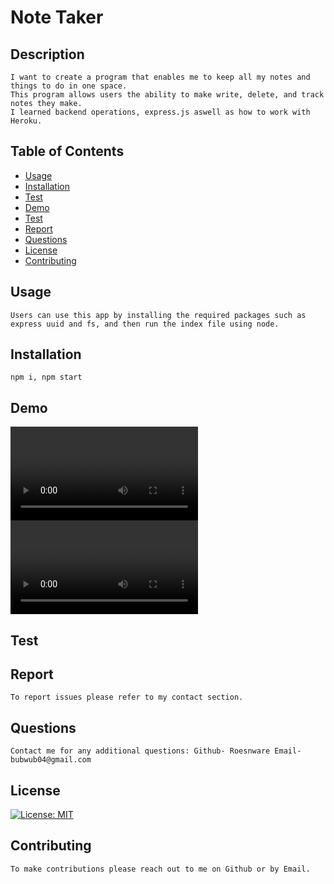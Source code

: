 # Note Taker
## Description
    
    I want to create a program that enables me to keep all my notes and things to do in one space.
    This program allows users the ability to make write, delete, and track notes they make.
    I learned backend operations, express.js aswell as how to work with Heroku.

## Table of Contents

- [Usage](#usage)
- [Installation](#installation)
- [Test](#test)
- [Demo](#demo)
- [Test](#test)
- [Report](#report)
- [Questions](#questions)
- [License](#license)
- [Contributing](#contributing)

## Usage
    
    Users can use this app by installing the required packages such as express uuid and fs, and then run the index file using node.

## Installation
    
    npm i, npm start

## Demo 

![demo1](funcitonalitydemo.mp4)
![demo2](testdemo.mp4)

## Test

## Report

    To report issues please refer to my contact section.

## Questions

    Contact me for any additional questions: Github- Roesnware Email- bubwub04@gmail.com
    
## License

[![License: MIT](https://img.shields.io/badge/License-MIT-yellow.svg)](https://opensource.org/licenses/MIT)
    
## Contributing
    
    To make contributions please reach out to me on Github or by Email.
